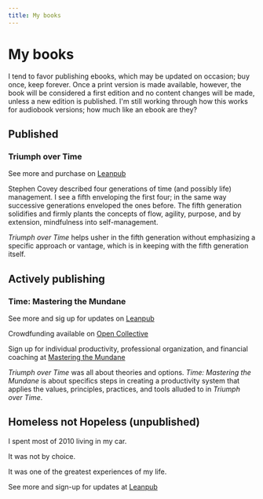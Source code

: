 ```yaml
---
title: My books
---
```


# My books

I tend to favor publishing ebooks, which may be updated on occasion; buy once, keep forever. Once a print version is made available, however, the book will be considered a first edition and no content changes will be made, unless a new edition is published. I'm still working through how this works for audiobook versions; how much like an ebook are they?

## Published

### Triumph over Time

See more and purchase on [Leanpub](https://leanpub.com/triumph-over-time-principle-based-productivity)

Stephen Covey described four generations of time (and possibly life) management. I see a fifth enveloping the first four; in the same way successive generations enveloped the ones before. The fifth generation solidifies and firmly plants the concepts of flow, agility, purpose, and by extension, mindfulness into self-management.

*Triumph over Time* helps usher in the fifth generation without emphasizing a specific approach or vantage, which is in keeping with the fifth generation itself.

## Actively publishing

### Time: Mastering the Mundane

See more and sig up for updates on [Leanpub](https://leanpub.com/master-the-mundane)

Crowdfunding available on [Open Collective](https://opencollective.com/mastering-the-mundane/projects/book-mastering-the-mundane)

Sign up for individual productivity, professional organization, and financial coaching at [Mastering the Mundane](https://mastering-the-mundane.com)

*Triumph over Time* was all about theories and options. *Time: Mastering the Mundane* is about specifics steps in creating a productivity system that applies the values, principles, practices, and tools alluded to in *Triumph over Time*.

## Homeless not Hopeless (unpublished)

I spent most of 2010 living in my car.

It was not by choice.

It was one of the greatest experiences of my life.

See more and sign-up for updates at [Leanpub](https://leanpub.com/homeless-not-helpless)
